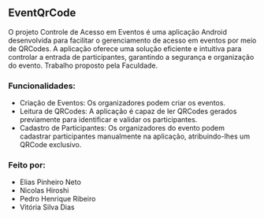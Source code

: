 ## EventQrCode

O projeto Controle de Acesso em Eventos é uma aplicação Android desenvolvida para facilitar o gerenciamento de acesso em eventos por meio de QRCodes. A aplicação oferece uma solução eficiente e intuitiva para controlar a entrada de participantes, garantindo a segurança e organização do evento.
Trabalho proposto pela Faculdade.

### Funcionalidades:
- Criação de Eventos: Os organizadores podem criar os eventos.
- Leitura de QRCodes: A aplicação é capaz de ler QRCodes gerados previamente para identificar e validar os participantes.
- Cadastro de Participantes: Os organizadores do evento podem cadastrar participantes manualmente na aplicação, atribuindo-lhes um QRCode exclusivo.

### Feito por:
- Elias Pinheiro Neto
- Nicolas Hiroshi
- Pedro Henrique Ribeiro
- Vitória Silva Dias
